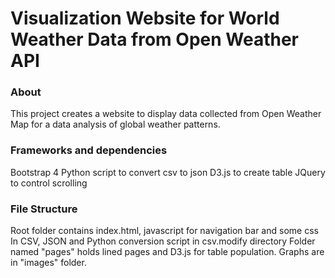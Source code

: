 # Visualization Website for World Weather Data from Open Weather API

### About
This project creates a website to display data collected from Open Weather Map for a data analysis of global weather patterns.

### Frameworks and dependencies

Bootstrap 4
Python script to convert csv to json
D3.js to create table
JQuery to control scrolling

### File Structure
Root folder contains index.html, javascript for navigation bar and some css
In CSV, JSON and Python conversion script in csv.modify directory
Folder named "pages" holds lined pages and D3.js for table population.
Graphs are in "images" folder.